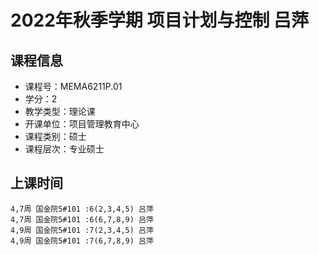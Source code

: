 # 2022年秋季学期 项目计划与控制 吕萍






## 课程信息

- 课程号：MEMA6211P.01
- 学分：2
- 教学类型：理论课
- 开课单位：项目管理教育中心
- 课程类别：硕士
- 课程层次：专业硕士

## 上课时间

```
4,7周 国金院5#101 :6(2,3,4,5) 吕萍
4,7周 国金院5#101 :6(6,7,8,9) 吕萍
4,9周 国金院5#101 :7(2,3,4,5) 吕萍
4,9周 国金院5#101 :7(6,7,8,9) 吕萍
```

